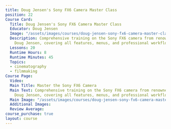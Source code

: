 ```yaml
---
title: Doug Jensen's Sony FX6 Camera Master Class
position: 22
Course Card:
  Title: Doug Jensen's Sony FX6 Camera Master Class
  Educator: Doug Jensen
  Image: "/assets/images/courses/doug-jensen-sony-fx6-camera-master-class.jpg"
  Description: Comprehensive training on the Sony FX6 camera from renowned instructor
    Doug Jensen, covering all features, menus, and professional workflows.
  Lessons: 20
  Runtime Hours: 8
  Runtime Minutes: 45
  Topics:
  - cinematography
  - filmmaking
Course Page:
  Video: 
  Main Title: Master the Sony FX6 Camera
  Main Text: Comprehensive training on the Sony FX6 camera from renowned instructor
    Doug Jensen, covering all features, menus, and professional workflows.
  Main Image: "/assets/images/courses/doug-jensen-sony-fx6-camera-master-class/sony-fx6-camera-master-class-main.jpg"
  Additional Images: 
  Review Average: 
course_purchase: true
layout: course
---
```


